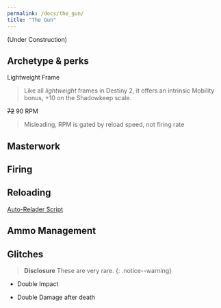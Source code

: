 ```yaml
---
permalink: /docs/the_gun/
title: "The Gun"
---
```


(Under Construction)

## Archetype & perks

Lightweight Frame
> Like all _lightweight_ frames in Destiny 2, it offers an intrinsic Mobility bonus, +10 on the Shadowkeep scale.

~~72~~ 90 RPM
> Misleading, RPM is gated by reload speed, not firing rate

## Masterwork

## Firing

## Reloading

[Auto-Relader Script](https://www.reddit.com/r/FightingLion/comments/fgl9sm/autolion_v25_weapon_toggle/)

## Ammo Management


## Glitches

> **Disclosure** These are very rare.
{: .notice--warning}

- Double Impact

- Double Damage after death
